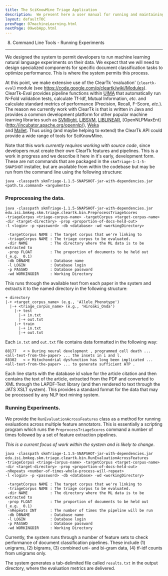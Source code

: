 ```yaml
---
title: The SciKnowMine Triage Application
description:  We present here a user manual for running and maintaining a web-based system for peforming document triage given a corpus of PDF files. We will describe processes for installation, execution and maintenance of the system. 
layout: defaultTOC
prevPage: 07machineLearning.html
nextPage: 09webApp.html
---
```


8. Command Line Tools - Running Experiments
---

We designed the system to permit developers to run machine learning natural language 
experiments on their data. We expect that we will need to design specialized components
for specific document classification tasks to optimize performance. This is where the 
system permits this process. 

At this point, we make extensive use of the ClearTk 'evaluation' (`cleartk-eval`) module 
(see https://code.google.com/p/cleartk/wiki/Modules). ClearTk-Eval provides pipeline 
functions within [UIMA](http://uima.apache.org/) that automatically run N-Fold validation
tests, calculate Tf-Idf, Mutual Information, _etc._ and calculate standard metrics of 
performance (Precision, Recall, F-Score, _etc._). The reason we currently work with 
ClearTk is that is written in Java and provides a common development platform for other 
popular machine learning libraries such as [SVMlight](http://svmlight.joachims.org/), 
[LIBSVM](http://www.csie.ntu.edu.tw/~cjlin/libsvm/), 
[LIBLINEAR](http://www.csie.ntu.edu.tw/~cjlin/liblinear/), 
[OpenNLPMaxEnt] (http://incubator.apache.org/opennlp/), [Weka](http://www.cs.waikato.ac.nz/ml/weka/)  
and [Mallet](http://mallet.cs.umass.edu/). Thus using (and maybe helping to extend) the
ClearTk API could provide a wide range of tools for SciKnowMine.   

Note that this work _currently requires working with source code_, since developers 
must create their own ClearTk features and pipelines. This is a work in progress and we
describe it here in it's early, development form. These are not commands that are 
packaged in the `skmTriage-1-1-5-SNAPSHOT` installer, but are available from within the 
codebase but may be run from the command line using the following structure:

``
java -classpath skmTriage-1.1.5-SNAPSHOT-jar-with-dependencies.jar <path.to.command> <arguments>
``

### Preprocessing the data.

```
java -classpath skmTriage-1.1.5-SNAPSHOT-jar-with-dependencies.jar 
edu.isi.bmkeg.skm.triage.cleartk.bin.PreprocessTriageScores
-triageCorpus <triage-corpus-name> -targetCorpus <target-corpus-name>
-dir <target-directory> -prop <proportion-of-docs-held-out> 
-l <login> -p <password> -db <database> -wd <workingDirectory>
              
 -targetCorpus NAME : The target corpus that we're linking to
 -triageCorpus NAME : The triage corpus to be evaluated. 
 -dir NAME 			: The directory where the ML data is to be extracted to 
 -prop FLOAT		: The proportion of documents to be held out (_e.g._ 0.1)
 -db DBNAME         : Database name
 -l LOGIN           : Database login
 -p PASSWD          : Database password
 -wd WORKINGDIR     : Working Directory 
```

This runs through the available text from each paper in the system and extracts it 
to the named directory in the following structure:

```
+ directory
|-+ <target_corpus_name> (e.g., 'Allele_Phenotype')
  |-+ <triage_corpus_name> (e.g., 'Hiroaki_Onda')
    |-+ test
      |-+ in.txt
      |-+ out.txt
    |-+ train
      |-+ in.txt
      |-+ out.txt
```

Each `in.txt` and `out.txt` file contains data formatted in the following way:

```
88177	< > During neural development , programmed cell death ... <all-text-from-the-paper> ... the insets in i and l. 
88302	< > Mitochondrial dysfunction has long been implicated ... <all-text-from-the-paper> ... to generate sufficient ATP . 
```

Each line starts with the database id value for the article citation and then contains the 
text of the article, extracted from the PDF and converted to XML through the LAPDF-Text 
library (and then rendered to text through the JATS XSLT system). This provides a standard
format for the data that may be processed by any NLP text mining system. 

### Running Experiments.

We provide the `RunEvaluationAcrossFeatures` class as a method for running evaluations
across multiple feature annotators. This is essentially a scripting program which 
runs the `PreprocessTriageScores` command a number of times followed by a set of feature 
extraction pipelines.

_This is a current focus of work within the system and is likely to change_. 

```
java -classpath skmTriage-1.1.5-SNAPSHOT-jar-with-dependencies.jar 
edu.isi.bmkeg.skm.triage.cleartk.bin.RunEvaluationAcrossFeatures 
-triageCorpus <triage-corpus-name> -targetCorpus <target-corpus-name>
-dir <target-directory> -prop <proportion-of-docs-held-out> 
-nRepeats <number-of-times-whole-process-will-repeat>
-l <login> -p <password> -db <database> -wd <workingDirectory>
                  
 -targetCorpus NAME : The target corpus that we're linking to
 -triageCorpus NAME : The triage corpus to be evaluated. 
 -dir NAME 			: The directory where the ML data is to be extracted to 
 -prop FLOAT		: The proportion of documents to be held out (_e.g._ 0.1)
 -nRepeats INT		: The number of times the pipeline will be run
 -db DBNAME         : Database name
 -l LOGIN           : Database login
 -p PASSWD          : Database password
 -wd WORKINGDIR     : Working Directory 
```

Currently, the system runs through a number of feature sets to check performance of 
document classification pipelines. These include (1) unigrams, (2) bigrams, (3) combined
uni- and bi-gram data, (4) tf-idf counts from unigrams only. 

The system generates a tab-delimited file called `results.txt` in the output directory,
where the evaluation metrics are delivered. 